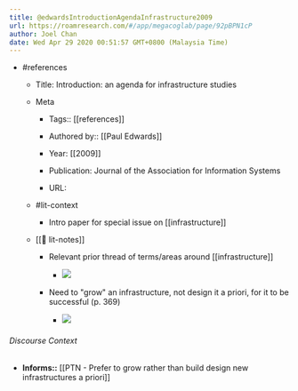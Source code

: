 ```yaml
---
title: @edwardsIntroductionAgendaInfrastructure2009
url: https://roamresearch.com/#/app/megacoglab/page/92pBPN1cP
author: Joel Chan
date: Wed Apr 29 2020 00:51:57 GMT+0800 (Malaysia Time)
---
```


- #references

    - Title: Introduction: an agenda for infrastructure studies

    - Meta

        - Tags:: [[references]]

        - Authored by::  [[Paul Edwards]]

        - Year: [[2009]]

        - Publication: Journal of the Association for Information Systems

        - URL:

    - #lit-context

        - Intro paper for special issue on [[infrastructure]]

    - [[📝 lit-notes]]

        - Relevant prior thread of terms/areas around [[infrastructure]]

            - ![](https://firebasestorage.googleapis.com/v0/b/firescript-577a2.appspot.com/o/imgs%2Fapp%2Fmegacoglab%2F6Eb6NSQ4-l?alt=media&token=08259536-5163-4381-b650-c558420f6058)

        - Need to "grow" an infrastructure, not design it a priori, for it to be successful (p. 369)

            - ![](https://firebasestorage.googleapis.com/v0/b/firescript-577a2.appspot.com/o/imgs%2Fapp%2Fmegacoglab%2Fdz3DA2vwBu.png?alt=media&token=9ec1f4a7-eaa2-4d25-b296-6844498d2ea0)

###### Discourse Context

- **Informs::** [[PTN - Prefer to grow rather than build  design new infrastructures a priori]]
